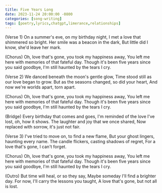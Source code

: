 ```yaml
---
title: Five Years Long
date: 2023-11-24 20:00:00 -0800
categories: [song-writing]
tags: [poetry,lyrics,chatgpt,limerance,relationships]
---
```


(Verse 1)
On a summer's eve, on my birthday night,
I met a love that shimmered so bright.
Her smile was a beacon in the dark,
But little did I know, she'd leave her mark.

(Chorus)
Oh, love that's gone, you took my happiness away,
You left me here with memories of that fateful day.
Though it's been five years since you said goodbye,
I'm still haunted by the tears I cry.

(Verse 2)
We danced beneath the moon's gentle glow,
Time stood still as our love began to grow.
But as the seasons changed, so did your heart,
And now we're worlds apart, torn apart.

(Chorus)
Oh, love that's gone, you took my happiness away,
You left me here with memories of that fateful day.
Though it's been five years since you said goodbye,
I'm still haunted by the tears I cry.

(Bridge)
Every birthday that comes and goes,
I'm reminded of the love I've lost, oh, how it shows.
The laughter and joy that we once shared,
Now replaced with sorrow, it's just not fair.

(Verse 3)
I've tried to move on, to find a new flame,
But your ghost lingers, haunting every name.
The candle flickers, casting shadows of regret,
For a love that's gone, I can't forget.

(Chorus)
Oh, love that's gone, you took my happiness away,
You left me here with memories of that fateful day.
Though it's been five years since you said goodbye,
I'm still haunted by the tears I cry.

(Outro)
But time will heal, or so they say,
Maybe someday I'll find a brighter day.
For now, I'll carry the lessons you taught,
A love that's gone, but not all is lost.
